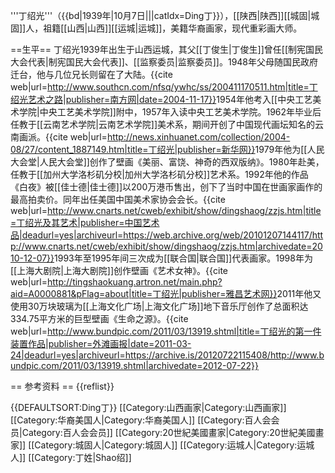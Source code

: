 '''丁绍光'''（{{bd|1939年|10月7日|||catIdx=Ding丁}}），[[陕西|陕西]][[城固|城固]]人，祖籍[[山西|山西]][[运城|运城]]，美籍华裔画家，现代重彩画大师。

==生平==
丁绍光1939年出生于山西运城，其父[[丁俊生|丁俊生]]曾任[[制宪国民大会代表|制宪国民大会代表]]、[[监察委员|监察委员]]。1948年父母随国民政府迁台，他与几位兄长则留在了大陆。<ref>{{cite web|url=http://www.southcn.com/nfsq/ywhc/ss/200411170511.htm|title=丁绍光艺术之路|publisher=南方网|date=2004-11-17}}</ref>1954年他考入[[中央工艺美术学院|中央工艺美术学院]]附中，1957年入读中央工艺美术学院。1962年毕业后任教于[[云南艺术学院|云南艺术学院]]美术系，期间开创了中国现代画坛知名的云南画派。<ref>{{cite web|url=http://news.xinhuanet.com/collection/2004-08/27/content_1887149.htm|title=丁绍光|publisher=新华网}}</ref>1979年他为[[人民大会堂|人民大会堂]]创作了壁画《美丽、富饶、神奇的西双版纳》。1980年赴美，任教于[[加州大学洛杉矶分校|加州大学洛杉矶分校]]艺术系。1992年他的作品《白夜》被[[佳士德|佳士德]]以200万港币售出，创下了当时中国在世画家画作的最高拍卖价。同年出任美国中国美术家协会会长。<ref>{{cite web|url=http://www.cnarts.net/cweb/exhibit/show/dingshaog/zzjs.htm|title=丁绍光及其艺术|publisher=中国艺术品|deadurl=yes|archiveurl=https://web.archive.org/web/20101207144117/http://www.cnarts.net/cweb/exhibit/show/dingshaog/zzjs.htm|archivedate=2010-12-07}}</ref>1993年至1995年间三次成为[[联合国|联合国]]代表画家。1998年为[[上海大剧院|上海大剧院]]创作壁画《艺术女神》。<ref>{{cite web|url=http://tingshaokuang.artron.net/main.php?aid=A0000881&pFlag=about|title=丁绍光|publisher=雅昌艺术网}}</ref>2011年他又使用30万块玻璃为[[上海文化广场|上海文化广场]]地下音乐厅创作了总面积达334.75平方米的巨型壁画《生命之源》。<ref>{{cite web|url=http://www.bundpic.com/2011/03/13919.shtml|title=丁绍光的第一件装置作品|publisher=外滩画报|date=2011-03-24|deadurl=yes|archiveurl=https://archive.is/20120722115408/http://www.bundpic.com/2011/03/13919.shtml|archivedate=2012-07-22}}</ref>

== 参考资料 ==
{{reflist}}

{{DEFAULTSORT:Ding丁}}
[[Category:山西画家|Category:山西画家]]
[[Category:华裔美国人|Category:华裔美国人]]
[[Category:百人会会员|Category:百人会会员]]
[[Category:20世紀美國畫家|Category:20世紀美國畫家]]
[[Category:城固人|Category:城固人]]
[[Category:运城人|Category:运城人]]
[[Category:丁姓|Shao绍]]
